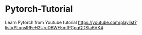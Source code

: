 # Pytorch-Tutorial
Learn Pytorch from Youtube tutorial https://youtube.com/playlist?list=PLqnslRFeH2UrcDBWF5mfPGpqQDSta6VK4. 
